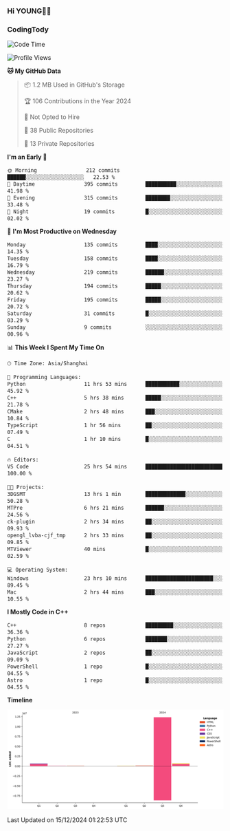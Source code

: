 <!--
**IHKYoung/IHKYoung** is a ✨ _special_ ✨ repository because its `README.md` (this file) appears on your GitHub profile.

Here are some ideas to get you started:

- 🔭 I’m currently working on ...
- 🌱 I’m currently learning ...
- 👯 I’m looking to collaborate on ...
- 🤔 I’m looking for help with ...
- 💬 Ask me about ...
- 📫 How to reach me: ...
- 😄 Pronouns: ...
- ⚡ Fun fact: ...
-->

### Hi YOUNG👋🏻


### CodingTody
<!--START_SECTION:waka-->
![Code Time](http://img.shields.io/badge/Code%20Time-546%20hrs%2058%20mins-blue)

![Profile Views](http://img.shields.io/badge/Profile%20Views-0-blue)

**🐱 My GitHub Data** 

> 📦 1.2 MB Used in GitHub's Storage 
 > 
> 🏆 106 Contributions in the Year 2024
 > 
> 🚫 Not Opted to Hire
 > 
> 📜 38 Public Repositories 
 > 
> 🔑 13 Private Repositories 
 > 
**I'm an Early 🐤** 

```text
🌞 Morning                212 commits         ██████░░░░░░░░░░░░░░░░░░░   22.53 % 
🌆 Daytime                395 commits         ██████████░░░░░░░░░░░░░░░   41.98 % 
🌃 Evening                315 commits         ████████░░░░░░░░░░░░░░░░░   33.48 % 
🌙 Night                  19 commits          █░░░░░░░░░░░░░░░░░░░░░░░░   02.02 % 
```
📅 **I'm Most Productive on Wednesday** 

```text
Monday                   135 commits         ████░░░░░░░░░░░░░░░░░░░░░   14.35 % 
Tuesday                  158 commits         ████░░░░░░░░░░░░░░░░░░░░░   16.79 % 
Wednesday                219 commits         ██████░░░░░░░░░░░░░░░░░░░   23.27 % 
Thursday                 194 commits         █████░░░░░░░░░░░░░░░░░░░░   20.62 % 
Friday                   195 commits         █████░░░░░░░░░░░░░░░░░░░░   20.72 % 
Saturday                 31 commits          █░░░░░░░░░░░░░░░░░░░░░░░░   03.29 % 
Sunday                   9 commits           ░░░░░░░░░░░░░░░░░░░░░░░░░   00.96 % 
```


📊 **This Week I Spent My Time On** 

```text
🕑︎ Time Zone: Asia/Shanghai

💬 Programming Languages: 
Python                   11 hrs 53 mins      ███████████░░░░░░░░░░░░░░   45.92 % 
C++                      5 hrs 38 mins       █████░░░░░░░░░░░░░░░░░░░░   21.78 % 
CMake                    2 hrs 48 mins       ███░░░░░░░░░░░░░░░░░░░░░░   10.84 % 
TypeScript               1 hr 56 mins        ██░░░░░░░░░░░░░░░░░░░░░░░   07.49 % 
C                        1 hr 10 mins        █░░░░░░░░░░░░░░░░░░░░░░░░   04.51 % 

🔥 Editors: 
VS Code                  25 hrs 54 mins      █████████████████████████   100.00 % 

🐱‍💻 Projects: 
3DGSMT                   13 hrs 1 min        █████████████░░░░░░░░░░░░   50.28 % 
MTPre                    6 hrs 21 mins       ██████░░░░░░░░░░░░░░░░░░░   24.56 % 
ck-plugin                2 hrs 34 mins       ██░░░░░░░░░░░░░░░░░░░░░░░   09.93 % 
opengl_lvba-cjf_tmp      2 hrs 33 mins       ██░░░░░░░░░░░░░░░░░░░░░░░   09.85 % 
MTViewer                 40 mins             █░░░░░░░░░░░░░░░░░░░░░░░░   02.59 % 

💻 Operating System: 
Windows                  23 hrs 10 mins      ██████████████████████░░░   89.45 % 
Mac                      2 hrs 44 mins       ███░░░░░░░░░░░░░░░░░░░░░░   10.55 % 
```

**I Mostly Code in C++** 

```text
C++                      8 repos             █████████░░░░░░░░░░░░░░░░   36.36 % 
Python                   6 repos             ███████░░░░░░░░░░░░░░░░░░   27.27 % 
JavaScript               2 repos             ██░░░░░░░░░░░░░░░░░░░░░░░   09.09 % 
PowerShell               1 repo              █░░░░░░░░░░░░░░░░░░░░░░░░   04.55 % 
Astro                    1 repo              █░░░░░░░░░░░░░░░░░░░░░░░░   04.55 % 
```



**Timeline**

![Lines of Code chart](https://raw.githubusercontent.com/IHKYoung/IHKYoung/baseline/assets/bar_graph.png)


 Last Updated on 15/12/2024 01:22:53 UTC
<!--END_SECTION:waka-->
